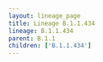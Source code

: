 ```yaml
---
layout: lineage_page
title: Lineage B.1.1.434
lineage: B.1.1.434
parent: B.1.1
children: ['B.1.1.434']
---
```

